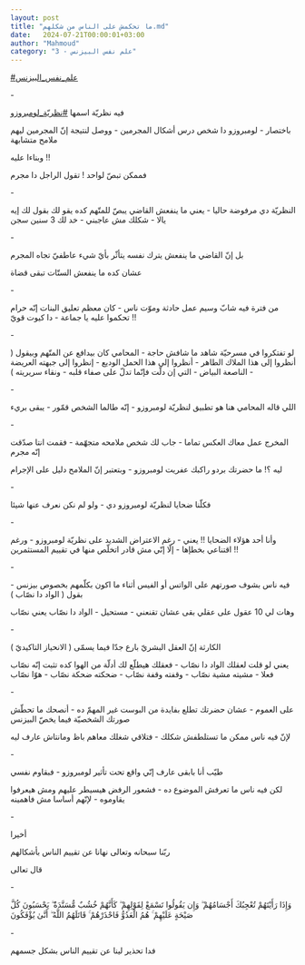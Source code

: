 ```yaml
---
layout: post
title: "ما تحكمش على الناس من شكلهم.md"
date:   2024-07-21T00:00:01+03:00
author: "Mahmoud"
category: "3 - علم نفس البيزنس"
---
```

[<u>\#علم_نفس_البيزنس</u>](https://www.facebook.com/hashtag/%D8%B9%D9%84%D9%85_%D9%86%D9%81%D8%B3_%D8%A7%D9%84%D8%A8%D9%8A%D8%B2%D9%86%D8%B3?__eep__=6&__cft__%5b0%5d=AZUPSXlnWYsvZ_itK3OoCpITZTM0HidlebPM5R12wXadDu-6enDct9u7u8GprVNdimuUFkktkTMZ9b75lepo_8CUCy-BzwZ9GBKOES1FX7ezcScNb4e6Y1YS5rE1jaouw0vQ7vappl5AZ9BRsAc8_HesfGdh9w7Aoof2ZUVtwOOJ4-ITBfmF7drv6UyClrBF6y4&__tn__=*NK-R)

\-

فيه نظريّة اسمها
[<u>\#نظريّة_لومبروزو</u>](https://www.facebook.com/hashtag/%D9%86%D8%B8%D8%B1%D9%8A%D9%91%D8%A9_%D9%84%D9%88%D9%85%D8%A8%D8%B1%D9%88%D8%B2%D9%88?__eep__=6&__cft__%5b0%5d=AZUPSXlnWYsvZ_itK3OoCpITZTM0HidlebPM5R12wXadDu-6enDct9u7u8GprVNdimuUFkktkTMZ9b75lepo_8CUCy-BzwZ9GBKOES1FX7ezcScNb4e6Y1YS5rE1jaouw0vQ7vappl5AZ9BRsAc8_HesfGdh9w7Aoof2ZUVtwOOJ4-ITBfmF7drv6UyClrBF6y4&__tn__=*NK-R)

باختصار - لومبروزو دا شخص درس أشكال المجرمين - ووصل
لنتيجة إنّ المجرمين ليهم ملامح متشابهة

وبناءا عليه !!

فممكن تبصّ لواحد ! تقول الراجل دا مجرم

\-

النظريّة دي مرفوضة حاليا - يعني ما ينفعش القاضي يبصّ
للمتّهم كده يقو لك بقول لك إيه يالا - شكلك مش عاجبني - خد لك 3 سنين
سجن

\-

بل إنّ القاضي ما ينفعش يترك نفسه يتأثّر بأيّ شيء عاطفيّ تجاه
المجرم

عشان كده ما ينفعش الستّات تبقى قضاة

\-

من فترة فيه شابّ وسيم عمل حادثة وموّت ناس - كان معظم تعليق
البنات إنّه حرام تحكموا عليه يا جماعة - دا كيوت قويّ !!

\-

لو تفتكروا في مسرحيّة شاهد ما شافش حاجة - المحامي كان
بيدافع عن المتّهم وبيقول ( أنظروا إلى هذا الملاك الطاهر - أنظروا إلى هذا
الحمل الوديع - إنظروا إلى جبهته العريضة - الناصعة البياض - التي إن دلّت
فإنّما تدلّ على صفاء قلبه - ونقاء سريريته )

\-

اللي قاله المحامي هنا هو تطبيق لنظريّة لومبروزو - إنّه
طالما الشخص قمّور - يبقى بريء

\-

المخرج عمل معاك العكس تماما - جاب لك شخص ملامحه متجهّمة -
فقمت انتا صدّقت إنّه مجرم

ليه ؟! ما حضرتك بردو راكبك عفريت لومبروزو - وبتعتبر إنّ
الملامح دليل على الإجرام

\-

فكلّنا ضحايا لنظريّة لومبروزو دي - ولو لم نكن نعرف عنها
شيئا

\-

وأنا أحد هؤلاء الضحايا !! يعني - رغم الاعتراض الشديد على
نظريّة لومبروزو - ورغم اقتناعي بخطإها - إلّا إنّي مش قادر اتخلّص منها في
تقييم المستثمرين !!

\-

فيه ناس بشوف صورتهم على الواتس أو الفيس أثناء ما اكون
بكلّمهم بخصوص بيزنس - بقول ( الواد دا نصّاب )

وهات لي 10 عقول على عقلي بقى عشان تقنعني - مستحيل -
الواد دا نصّاب يعني نصّاب

\-

الكارثة إنّ العقل البشريّ بارع جدّا فيما يسمّى ( الانحياز
التاكيديّ )

يعني لو قلت لعقلك الواد دا نصّاب - فعقلك هيطلّع لك أدلّة من
الهوا كده تثبت إنّه نصّاب فعلا - مشيته مشية نصّاب - وقفته وقفة نصّاب - ضحكته
ضحكة نصّاب - هوّا نصّاب

\-

على العموم - عشان حضرتك تطلع بفايدة من البوست غير المهمّ
ده - أنصحك ما تحطّش صورتك الشخصيّة فيما يخصّ البيزنس

لإنّ فيه ناس ممكن ما تستلطفش شكلك - فتلاقي شغلك معاهم باظ
ومانتاش عارف ليه

\-

طيّب أنا بابقى عارف إنّي واقع تحت تأثير لومبروزو - فبقاوم
نفسي

لكن فيه ناس ما تعرفش الموضوع ده - فشعور الرفض هيسيطر
عليهم ومش هيعرفوا يقاوموه - لإنّهم أساسا مش فاهمينه

\-

أخيرا

ربّنا سبحانه وتعالى نهانا عن تقييم الناس بأشكالهم

قال تعالى

\-

وَإِذَا رَأَيْتَهُمْ تُعْجِبُكَ أَجْسَامُهُمْ ۖ وَإِن يَقُولُوا تَسْمَعْ لِقَوْلِهِمْ ۖ
كَأَنَّهُمْ خُشُبٌ مُّسَنَّدَةٌ ۖ يَحْسَبُونَ كُلَّ صَيْحَةٍ عَلَيْهِمْ ۚ هُمُ الْعَدُوُّ فَاحْذَرْهُمْ ۚ قَاتَلَهُمُ اللَّهُ
ۖ أَنَّىٰ يُؤْفَكُونَ

\-

فدا تحذير لينا عن تقييم الناس بشكل جسمهم
